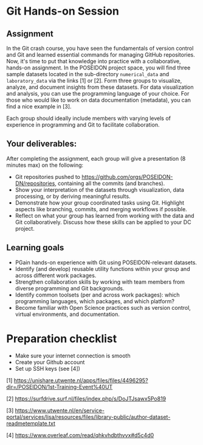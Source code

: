 # Git Hands-on Session

## Assignment

In the Git crash course, you have seen the fundamentals of version control and Git and learned essential commands for managing GitHub repositories. Now, it's time to put that knowledge into practice with a collaborative, hands-on assignment.
In the POSEIDON project space, you will find three sample datasets located in the sub-directory `numerical_data` and `laboratory_data` via the links [1] or [2]. Form three groups to visualize, analyze, and document insights from these datasets.
For data visualization and analysis, you can use the programming language of your choice. For those who would like to work on data documentation (metadata), you can find a nice example in [3].

Each group should ideally include members with varying levels of experience in programming and Git to facilitate collaboration.

## Your deliverables:
After completing the assignment, each group will give a presentation (8 minutes max) on the following:
- Git repositories pushed to https://github.com/orgs/POSEIDON-DN/repositories, containing all the commits (and branches). 
- Show your interpretation of the datasets through visualization, data processing, or by deriving meaningful results.
- Demonstrate how your group coordinated tasks using Git. Highlight aspects like branching, commits, and merging workflows if possible.
- Reflect on what your group has learned from working with the data and Git collaboratively. Discuss how these skills can be applied to your DC project.

## Learning goals
- PGain hands-on experience with Git using POSEIDON-relevant datasets.
- Identify (and develop) reusable utility functions within your group and across different work packages.
- Strengthen collaboration skills by working with team members from diverse programming and Git backgrounds.
- Identify common toolsets (per and across work packages): which programming languages, which packages, and which platform?
- Become familiar with Open Science practices such as version control, virtual environments, and documentation.

# Preparation checklist
- Make sure your internet connection is smooth
- Create your Github account
- Set up SSH keys (see [4])

[1] https://unishare.utwente.nl/apps/files/files/4496295?dir=/POSEIDON/1st-Training-Event%40UT

[2] https://surfdrive.surf.nl/files/index.php/s/DoJTJsawx5Po819

[3] https://www.utwente.nl/en/service-portal/services/lisa/resources/files/library-public/author-dataset-readmetemplate.txt

[4] https://www.overleaf.com/read/qhkvhdbthvvx#d5c4d0
